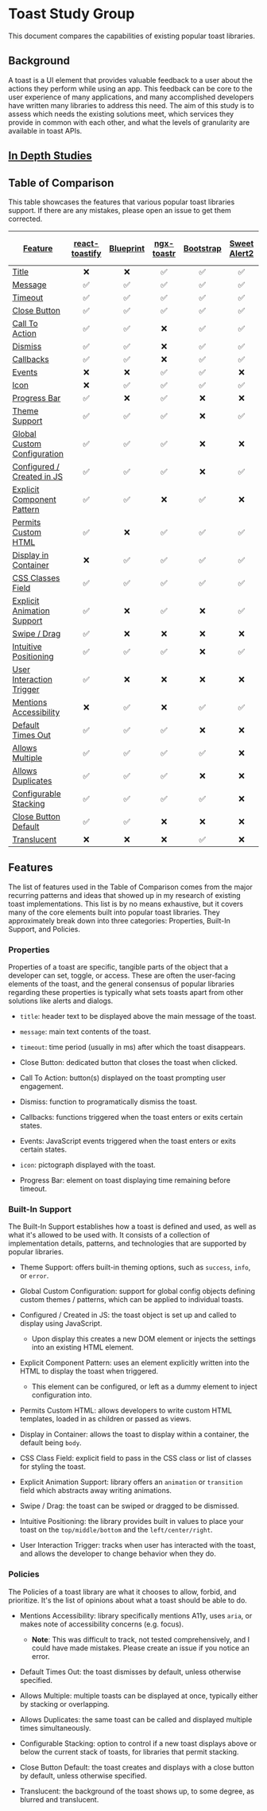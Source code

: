 # Toast Study Group

This document compares the capabilities of existing popular toast libraries.

## Background
A toast is a UI element that provides valuable feedback to a user about the actions they perform while using an app.
This feedback can be core to the user experience of many applications, 
and many accomplished developers have written many libraries to address this need. 
The aim of this study is to assess which needs the existing solutions meet, 
which services they provide in common with each other, 
and what the levels of granularity are available in toast APIs.

## [In Depth Studies](Toast-Implementation-Studies.md)

## Table of Comparison
This table showcases the features that various popular toast libraries support.
If there are any mistakes, please open an issue to get them corrected.

| [Feature](#features) |[react-toastify](https://www.npmjs.com/package/react-toastify)|[Blueprint](https://blueprintjs.com/docs/#core/components/toast)|[ngx-toastr](https://www.npmjs.com/package/ngx-toastr)|[Bootstrap](https://getbootstrap.com/docs/4.3/components/toasts/)|[Sweet Alert2](https://sweetalert2.github.io/)|[Material UI Snackbar](https://material-ui.com/api/snackbar/)|[Ionic](https://ionicframework.com/docs/api/toast)|[Salesforce Lightning Design](https://lightningdesignsystem.com/components/toast/)|[Notyf](https://github.com/caroso1222/notyf)|[Polymer paper-toast](https://www.webcomponents.org/element/@polymer/paper-toast)|[Android Snackbar](https://developer.android.com/reference/com/google/android/material/snackbar/Snackbar)|[Android Toast](https://developer.android.com/reference/android/widget/Toast)|
|--|:--:|:--:|:--:|:--:|:--:|:--:|:--:|:--:|:--:|:--:|:--:|:--:|
| [Title](#properties)                                  | ❌ | ❌ | ✅ | ✅ | ✅ | ❌ | ✅ | ✅ | ❌ | ❌ | ❌ | ❌ |
| [Message](#properties)                                | ✅ | ✅ | ✅ | ✅ | ✅ | ✅ | ✅ | ✅ | ✅ | ✅ | ✅ | ✅ |
| [Timeout](#properties)                                | ✅ | ✅ | ✅ | ✅ | ✅ | ✅ | ✅ | ❌ | ✅ | ✅ | ✅ | ✅ |
| [Close Button](#properties)                           | ✅ | ✅ | ✅ | ✅ | ✅ | ✅ | ✅ | ✅ | ❌ | ✅ | ❌ | ❌ |
| [Call To Action](#properties)                         | ✅ | ✅ | ❌ | ✅ | ✅ | ✅ | ✅ | ✅ | ❌ | ✅ | ✅ | ❌ |
| [Dismiss](#properties)                                | ✅ | ✅ | ❌ | ✅ | ✅ | ❌ | ✅ | ❌ | ❌ | ✅ | ✅ | ✅ |
| [Callbacks](#properties)                              | ✅ | ✅ | ❌ | ✅ | ✅ | ✅ | ✅ | ❌ | ❌ | ❌ | ✅ | ❌ |
| [Events](#properties)                                 | ❌ | ❌ | ✅ | ✅ | ❌ | ❌ | ✅ | ❌ | ❌ | ✅ | ❌ | ❌ |
| [Icon](#properties)                                   | ❌ | ✅ | ✅ | ✅ | ✅ | ❌ | ❌ | ✅ | ✅ | ❌ | ❌ | ❌ |
| [Progress Bar](#properties)                           | ✅ | ❌ | ✅ | ❌ | ❌ | ❌ | ❌ | ❌ | ❌ | ❌ | ❌ | ❌ |
| [Theme Support](#built-in-support)                    | ✅ | ✅ | ✅ | ❌ | ✅ | ❌ | ✅ | ✅ | ✅ | ❌ | ❌ | ❌ |
| [Global Custom Configuration](#built-in-support)      | ✅ | ✅ | ✅ | ❌ | ❌ | ❌ | ❌ | ❌ | ✅ | ❌ | ❌ | ❌ |
| [Configured / Created in JS](#built-in-support)       | ✅ | ✅ | ✅ | ❌ | ✅ | ✅ | ✅ | ❌ | ✅ | ❌ | ❌ | ❌ |
| [Explicit Component Pattern](#built-in-support)       | ✅ | ✅ | ❌ | ✅ | ❌ | ✅ | ❌ | ✅ | ❌ | ✅ | ❌ | ❌ |
| [Permits Custom HTML](#built-in-support)              | ✅ | ❌ | ✅ | ✅ | ✅ | ✅ | ❌ | ✅ | ❌ | ✅ | ✅ | ✅ |
| [Display in Container](#built-in-support)             | ❌ | ✅ | ✅ | ✅ | ✅ | ✅ | ❌ | ✅ | ❌ | ✅ | ❌ | ❌ |
| [CSS Classes Field](#built-in-support)                | ✅ | ✅ | ✅ | ✅ | ✅ | ✅ | ✅ | ✅ | ✅ | ❌ | ❌ | ❌ |
| [Explicit Animation Support](#built-in-support)       | ✅ | ❌ | ✅ | ❌ | ✅ | ✅ | ✅ | ❌ | ❌ | ❌ | ✅ | ❌ |
| [Swipe / Drag](#built-in-support)                     | ✅ | ❌ | ❌ | ❌ | ❌ | ❌ | ❌ | ❌ | ❌ | ❌ | ✅ | ❌ |
| [Intuitive Positioning](#built-in-support)            | ✅ | ✅ | ✅ | ❌ | ✅ | ✅ | ✅ | ❌ | ❌ | ✅ | ❌ | ✅ |
| [User Interaction Trigger](#built-in-support)         | ✅ | ❌ | ❌ | ❌ | ❌ | ✅ | ✅ | ❌ | ❌ | ❌ | ❌ | ❌ |
| [Mentions Accessibility](#policies)                   | ❌ | ✅ | ❌ | ✅ | ✅ | ✅ | ❌ | ✅ | ✅ | ❌ | ❌ | ❌ |
| [Default Times Out](#policies)                        | ✅ | ✅ | ✅ | ❌ | ❌ | ❌ | ❌ | ❌ | ✅ | ✅ | ✅ | ✅ |
| [Allows Multiple](#policies)                          | ✅ | ✅ | ✅ | ✅ | ❌ | ❌ | ✅ | ✅ | ✅ | ❌ | ❌ | ❌ |
| [Allows Duplicates](#policies)                        | ✅ | ✅ | ✅ | ❌ | ❌ | ❌ | ✅ | ❌ | ✅ | ❌ | ❌ | ❌ |
| [Configurable Stacking](#policies)                    | ✅ | ✅ | ✅ | ✅ | ❌ | ❌ | ❌ | ❌ | ❌ | ❌ | ❌ | ❌ |
| [Close Button Default](#policies)                     | ✅ | ✅ | ❌ | ❌ | ❌ | ❌ | ❌ | ❌ | ❌ | ❌ | ❌ | ❌ |
| [Translucent](#policies)                              | ❌ | ❌ | ❌ | ✅ | ❌ | ❌ | ✅ | ❌ | ❌ | ❌ | ❌ | ❌ |                                                   

## Features
The list of features used in the Table of Comparison comes from the major recurring patterns 
and ideas that showed up in my research of existing toast implementations.
This list is by no means exhaustive, 
but it covers many of the core elements built into popular toast libraries. 
They approximately break down into three categories: 
Properties, Built-In Support, and Policies.

### Properties
Properties of a toast are specific, tangible parts of the object that a developer can set, toggle, or access.
These are often the user-facing elements of the toast, 
and the general consensus of popular libraries regarding these properties 
is typically what sets toasts apart from other solutions like alerts and dialogs.

- `title`: header text to be displayed above the main message of the toast. 

- `message`: main text contents of the toast. 

- `timeout`: time period (usually in ms) after which the toast disappears.

- Close Button: dedicated button that closes the toast when clicked.

- Call To Action: button(s) displayed on the toast prompting user engagement.

- Dismiss: function to programatically dismiss the toast.

- Callbacks: functions triggered when the toast enters or exits certain states.

- Events: JavaScript events triggered when the toast enters or exits certain states.

- `icon`: pictograph displayed with the toast.

- Progress Bar: element on toast displaying time remaining before timeout.

### Built-In Support
The Built-In Support establishes how a toast is defined and used, 
as well as what it's allowed to be used with.
It consists of a collection of implementation details, patterns, and technologies 
that are supported by popular libraries.

- Theme Support: offers built-in theming options, such as `success`, `info`, or `error`.

- Global Custom Configuration: support for global config objects defining custom themes / patterns, which can be applied to individual toasts.

- Configured / Created in JS: the toast object is set up and called to display using JavaScript.
    - Upon display this creates a new DOM element or injects the settings into an existing HTML element.

- Explicit Component Pattern: uses an element explicitly written into the HTML to display the toast when triggered.
    - This element can be configured, 
    or left as a dummy element to inject configuration into.

- Permits Custom HTML: allows developers to write custom HTML templates, loaded in as children or passed as views.

- Display in Container: allows the toast to display within a container, the default being `body`.

- CSS Class Field: explicit field to pass in the CSS class or list of classes for styling the toast.

- Explicit Animation Support: library offers an `animation` or `transition` field which abstracts away writing animations.

- Swipe / Drag: the toast can be swiped or dragged to be dismissed.

- Intuitive Positioning: the library provides built in values to place your toast on the `top/middle/bottom` and the `left/center/right`.

- User Interaction Trigger: tracks when user has interacted with the toast, 
and allows the developer to change behavior when they do.

### Policies
The Policies of a toast library are what it chooses to allow, forbid, and prioritize. 
It's the list of opinions about what a toast should be able to do.

- Mentions Accessibility: library specifically mentions A11y, uses `aria`, or makes note of accessibility concerns (e.g. focus).
    - **Note**: This was difficult to track, not tested comprehensively, and I could have made mistakes. 
    Please create an issue if you notice an error.

- Default Times Out: the toast dismisses by default, unless otherwise specified.

- Allows Multiple: multiple toasts can be displayed at once, typically either by stacking or overlapping.

- Allows Duplicates: the same toast can be called and displayed multiple times simultaneously.

- Configurable Stacking: option to control if a new toast displays above or below the current stack of toasts, 
for libraries that permit stacking.

- Close Button Default: the toast creates and displays with a close button by default, 
unless otherwise specified.

- Translucent: the background of the toast shows up, to some degree, as blurred and translucent.
